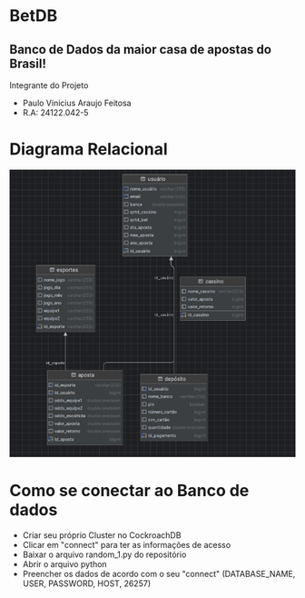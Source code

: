 # BetDB
## Banco de Dados da maior casa de apostas do Brasil!
Integrante do Projeto
  - Paulo Vinicius Araujo Feitosa
  - R.A: 24122.042-5
# Diagrama Relacional
![](https://github.com/PauloViniciusAF/BetDB/blob/main/diagrama_betDB.png)


# Como se conectar ao Banco de dados 
  - Criar seu próprio Cluster no CockroachDB
  - Clicar em "connect" para ter as informações de acesso
  - Baixar o arquivo random_1.py do repositório
  - Abrir o arquivo python 
  - Preencher os dados de acordo com o seu "connect" (DATABASE_NAME, USER, PASSWORD, HOST, 26257)

